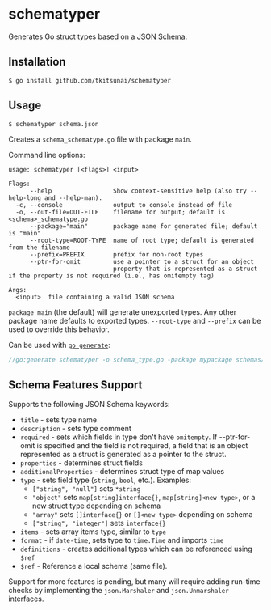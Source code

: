 # schematyper

Generates Go struct types based on a [JSON Schema](http://json-schema.org/).

## Installation
```
$ go install github.com/tkitsunai/schematyper
```

## Usage
```
$ schematyper schema.json
```
Creates a `schema_schematype.go` file with package `main`.

Command line options:
```
usage: schematyper [<flags>] <input>

Flags:
      --help                 Show context-sensitive help (also try --help-long and --help-man).
  -c, --console              output to console instead of file
  -o, --out-file=OUT-FILE    filename for output; default is <schema>_schematype.go
      --package="main"       package name for generated file; default is "main"
      --root-type=ROOT-TYPE  name of root type; default is generated from the filename
      --prefix=PREFIX        prefix for non-root types
      --ptr-for-omit         use a pointer to a struct for an object
                             property that is represented as a struct if the property is not required (i.e., has omitempty tag)

Args:
  <input>  file containing a valid JSON schema
```

`package main` (the default) will generate unexported types. Any other package name defaults to exported types. `--root-type` and `--prefix` can be used to override this behavior.

Can be used with [`go generate`](https://blog.golang.org/generate):
```go
//go:generate schematyper -o schema_type.go -package mypackage schemas/schema.json
```

## Schema Features Support
Supports the following JSON Schema keywords:
* `title` - sets type name
* `description` - sets type comment
* `required` - sets which fields in type don't have `omitempty`. If --ptr-for-omit is specified and the field is not required, a field that is an object represented as a struct is generated as a pointer to the struct.
* `properties` - determines struct fields
* `additionalProperties` - determines struct type of map values
* `type` - sets field type (`string`, `bool`, etc.). Examples:
    * `["string", "null"]` sets `*string`
    * `"object"` sets `map[string]interface{}`, `map[string]<new type>`, or a new struct type depending on schema
    * `"array"` sets `[]interface{}` or `[]<new type>` depending on schema
    * `["string", "integer"]` sets `interface{}`
* `items` - sets array items type, similar to `type`
* `format` - if `date-time`, sets type to `time.Time` and imports `time`
* `definitions` - creates additional types which can be referenced using `$ref`
* `$ref` - Reference a local schema (same file).

Support for more features is pending, but many will require adding run-time checks by implementing the `json.Marshaler` and `json.Unmarshaler` interfaces.
